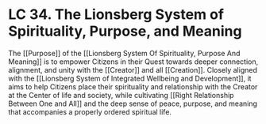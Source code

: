 # LC 34. The Lionsberg System of Spirituality, Purpose, and Meaning

The [[Purpose]] of the [[Lionsberg System Of Spirituality, Purpose And Meaning]] is to empower Citizens in their Quest towards deeper connection, alignment, and unity with the [[Creator]] and all [[Creation]]. Closely aligned with the [[Lionsberg System of Integrated Wellbeing and Development]], it aims to help Citizens place their spirituality and relationship with the Creator at the Center of life and society, while cultivating [[Right Relationship Between One and All]] and the deep sense of peace, purpose, and meaning that accompanies a properly ordered spiritual life. 

